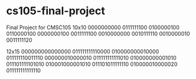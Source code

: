 # cs105-final-project
Final Project for CMSC105 
10x10
0000000000
0111111100
0100000100
0110000100
0000000100
0011111100
0010000000
0010111110
0010000010
0011111120

12x15
000000000000000
011111111110000
010000000010000
011111110011110
000000010000010
011111111111010
010000000001010
011101111101010
010001000001010
011101011111110
010000010000020
011111111111110
